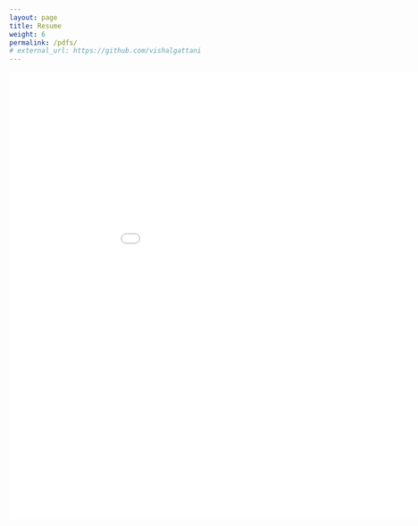 ```yaml
---
layout: page
title: Resume
weight: 6
permalink: /pdfs/
# external_url: https://github.com/vishalgattani
---
```


<iframe src="/Vishal_Gattani_CV.pdf" style="width:1000px; height:800px;" frameborder="0" allowfullscreen></iframe>